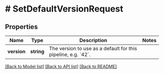 # # SetDefaultVersionRequest

## Properties

| Name        | Type       | Description                                                             | Notes |
| ----------- | ---------- | ----------------------------------------------------------------------- | ----- |
| **version** | **string** | The version to use as a default for this pipeline, e.g. &#x60;42&#x60;. |

[[Back to Model list]](../../README.md#models) [[Back to API list]](../../README.md#endpoints) [[Back to README]](../../README.md)
